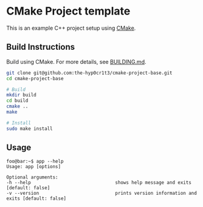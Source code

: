 # CMake Project template
This is an example C++ project setup using [CMake](https://cmake.org/).

## Build Instructions

Build using CMake. For more details, see [BUILDING.md](BUILDING.md).

```bash
git clone git@github.com:the-hyp0cr1t3/cmake-project-base.git
cd cmake-project-base

# Build
mkdir build
cd build
cmake ..
make

# Install
sudo make install
```


## Usage

```console
foo@bar:~$ app --help
Usage: app [options]

Optional arguments:
-h --help                               shows help message and exits [default: false]
-v --version                            prints version information and exits [default: false]
```